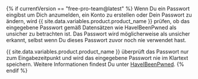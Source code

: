 {% if currentVersion == "free-pro-team@latest" %}
Wenn Du ein Passwort eingibst um Dich anzumelden, ein Konto zu erstellen oder Dein Passwort zu ändern, wird {{ site.data.variables.product.product_name }} prüfen, ob das eingegebene Passwort gemäß Datensätzen wie HaveIBeenPwned als unsicher zu betrachten ist. Das Passwort wird möglicherweise als unsicher erkannt, selbst wenn Du dieses Passwort zuvor noch nie verwendet hast.

{{ site.data.variables.product.product_name }} überprüft das Passwort nur zum Eingabezeitpunkt und wird das eingegebene Passwort nie im Klartext speichern. Weitere Informationen findest Du unter [HaveIBeenPwned](https://haveibeenpwned.com/).
{% endif %}

